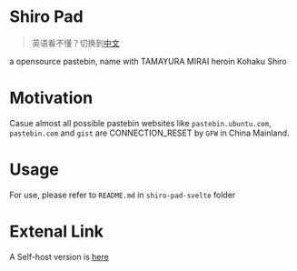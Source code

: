 # Shiro Pad

> 英语看不懂？切换到[中文](https://github.com/xubeiyan/shiro-pad/)

a opensource pastebin, name with TAMAYURA MIRAI heroin Kohaku Shiro

# Motivation

Casue almost all possible pastebin websites like `pastebin.ubuntu.com`, `pastebin.com` and `gist` are CONNECTION_RESET by `GFW` in China Mainland.

# Usage

For use, please refer to `README.md` in `shiro-pad-svelte` folder

# Extenal Link

A Self-host version is [here](https://shiropad.mea.moe/)